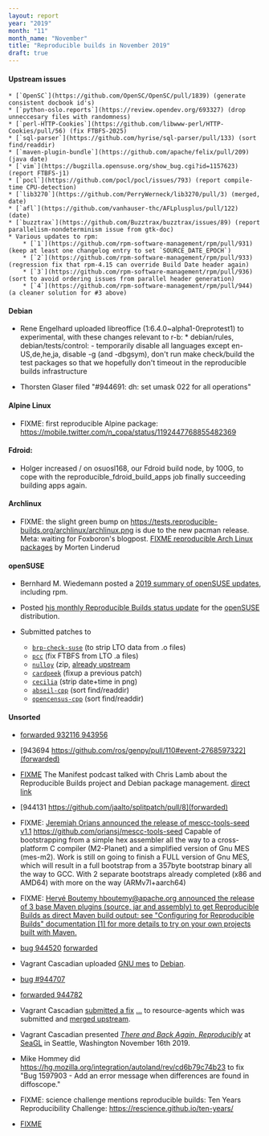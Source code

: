 ```yaml
---
layout: report
year: "2019"
month: "11"
month_name: "November"
title: "Reproducible builds in November 2019"
draft: true
---
```


#### Upstream issues

    * [`OpenSC`](https://github.com/OpenSC/OpenSC/pull/1839) (generate consistent docbook id's)
    * [`python-oslo.reports`](https://review.opendev.org/693327) (drop unneccesary files with randomness)
    * [`perl-HTTP-Cookies`](https://github.com/libwww-perl/HTTP-Cookies/pull/56) (fix FTBFS-2025)
    * [`sql-parser`](https://github.com/hyrise/sql-parser/pull/133) (sort find/readdir)
    * [`maven-plugin-bundle`](https://github.com/apache/felix/pull/209) (java date)
    * [`vim`](https://bugzilla.opensuse.org/show_bug.cgi?id=1157623) (report FTBFS-j1)
    * [`pocl`](https://github.com/pocl/pocl/issues/793) (report compile-time CPU-detection)
    * [`lib3270`](https://github.com/PerryWerneck/lib3270/pull/3) (merged, date)
    * [`afl`](https://github.com/vanhauser-thc/AFLplusplus/pull/122) (date)
    * [`buzztrax`](https://github.com/Buzztrax/buzztrax/issues/89) (report parallelism-nondeterminism issue from gtk-doc)
    * Various updates to rpm:
        * [`1`](https://github.com/rpm-software-management/rpm/pull/931) (keep at least one changelog entry to set `SOURCE_DATE_EPOCH`)
        * [`2`](https://github.com/rpm-software-management/rpm/pull/933) (regression fix that rpm-4.15 can override Build Date header again)
        * [`3`](https://github.com/rpm-software-management/rpm/pull/936) (sort to avoid ordering issues from parallel header generation)
        * [`4`](https://github.com/rpm-software-management/rpm/pull/944) (a cleaner solution for #3 above)

#### Debian

* Rene Engelhard uploaded libreoffice (1:6.4.0~alpha1-0reprotest1) to experimental, with these changes relevant to r-b:
       * debian/rules, debian/tests/control:
         - temporarily disable all languages except en-US,de,he,ja, disable -g
           (and -dbgsym), don't run make check/build the test packages so that we
           hopefully don't timeout in the reproducible builds infrastructure

* Thorsten Glaser filed "#944691: dh: set umask 022 for all operations"

#### Alpine Linux

* FIXME: first reproducible Alpine package: https://mobile.twitter.com/n_copa/status/1192447768855482369

#### Fdroid:

* Holger increased / on osuosl168, our Fdroid build node, by 100G, to cope with the reproducible_fdroid_build_apps job finally succeeding building apps again.

#### Archlinux

* FIXME: the slight green bump on https://tests.reproducible-builds.org/archlinux/archlinux.png is due to the new pacman release. Meta: waiting for Foxboron's blogpost.
[FIXME reproducible Arch Linux packages](https://linderud.dev/blog/reproducible-arch-linux-packages/) by Morten Linderud

#### openSUSE

* Bernhard M. Wiedemann posted a [2019 summary of openSUSE updates](https://lists.reproducible-builds.org/pipermail/rb-general/2019-November/001722.html), including rpm.

* Posted [his monthly Reproducible Builds status update](https://lists.opensuse.org/opensuse-factory/2019-11/msg00370.html) for the [openSUSE](https://opensuse.org/) distribution.

* Submitted patches to
    * [`brp-check-suse`](https://github.com/openSUSE/brp-check-suse/pull/29) (to strip LTO data from .o files)
    * [`pcc`](https://build.opensuse.org/request/show/745529) (fix FTBFS from LTO .a files)
    * [`nulloy`](https://build.opensuse.org/request/show/746033) (zip, [already upstream](https://github.com/nulloy/nulloy/pull/149)
    * [`cardpeek`](https://build.opensuse.org/request/show/746648) (fixup a previous patch)
    * [`cecilia`](https://build.opensuse.org/request/show/750463) (strip date+time in png)
    * [`abseil-cpp`](https://build.opensuse.org/request/show/750468) (sort find/readdir)
    * [`opencensus-cpp`](https://build.opensuse.org/request/show/751817) (sort find/readdir)

#### Unsorted

* [forwarded 932116 943956](https://github.com/snakemake/snakemake/pull/80)

* [943694 https://github.com/ros/genpy/pull/110#event-2768597322](forwarded)

* [FIXME](https://twitter.com/acreature/status/1191426228852600837) The Manifest podcast talked with Chris Lamb about the Reproducible Builds project and Debian package management. [direct link](https://manifest.fm/14)

* [944131 https://github.com/jaalto/splitpatch/pull/8](forwarded)

* FIXME: [Jeremiah Orians announced the release of mescc-tools-seed v1.1](https://lists.reproducible-builds.org/pipermail/rb-general/2019-November/001711.html)
	https://github.com/oriansj/mescc-tools-seed
	Capable of bootstrapping from a simple hex assembler all the way to a cross-platform C compiler (M2-Planet) and a simplified version of Gnu MES (mes-m2). Work is still on going to finish a FULL version of Gnu MES, which will result in a full bootstrap from a 357byte bootstrap binary all the way to GCC. With 2 separate bootstraps already completed (x86 and AMD64) with more on the way (ARMv7l+aarch64)

* FIXME: [Hervé Boutemy <hboutemy@apache.org> announced the release of 3 base Maven plugins (source, jar and assembly) to get Reproducible Builds as direct Maven build output: see "Configuring for Reproducible Builds" documentation [1] for more details to try on your own projects built with Maven.](https://lists.reproducible-builds.org/pipermail/rb-general/2019-November/001708.html)



* [bug 944520](https://bugs.debian.org/944707) [forwarded](https://github.com/isbg/isbg/pull/139)

* Vagrant Cascadian uploaded [GNU mes](https://www.gnu.org/software/mes/) to [Debian](https://tracker.debian.org/news/1080851/accepted-mes-020-1-source-amd64-into-experimental-experimental/).

* [bug #944707](https://bugs.debian.org/944707)

* [forwarded 944782](https://github.com/cjw296/sybil/pull/18)

* Vagrant Cascadian [submitted a fix](https://salsa.debian.org/ha-team/resource-agents/merge_requests/1) [...](https://bugs.debian.org/944694) to resource-agents which was submitted and [merged upstream](https://github.com/ClusterLabs/resource-agents/commit/088707c81b7ddfc117490a035f9f2b2803728694).

* Vagrant Cascadian presented [*There and Back Again, Reproducibly*](https://osem.seagl.org/conferences/seagl2019/program/proposals/671) at [SeaGL](https://seagl.org) in Seattle, Washington November 16th 2019.

* Mike Hommey did https://hg.mozilla.org/integration/autoland/rev/cd6b79c74b23 to fix "Bug 1597903 - Add an error message when differences are found in diffoscope."

* FIXME: science challenge mentions reproducible builds: Ten Years Reproducibility Challenge: https://rescience.github.io/ten-years/

* [FIXME](https://github.com/ocaml/ocaml/pull/1515#issuecomment-559035723)
